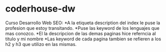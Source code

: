 # coderhouse-dw

Curso Desarrollo Web
SEO:
*A la etiqueta description del index le puse la profesion que estoy transitando.
*Puse las keyword de los lenguajes que mas conozco.
*El la descripcion de las demas paginas hice referncia al titulo y mi nombre
*Las keyword de cada pagina tambien se refieren a los h2 y h3 que utilizo en las mismas.
